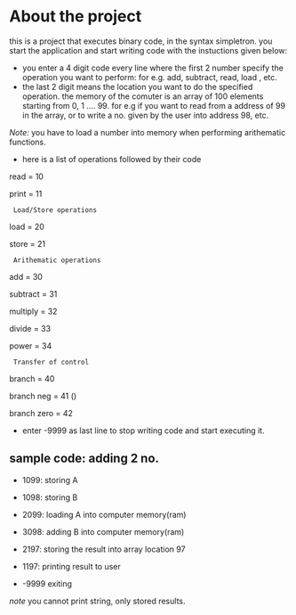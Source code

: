 # About the project
this is a project that executes binary code, in the syntax simpletron.
you start the application and start writing code with the instuctions given below:

+ you enter a 4 digit code every line where the first 2 number specify the operation you want to perform: for e.g. add, subtract, read, load , etc.
+ the last 2 digit means the location you want to do the specified operation. the memory of the comuter is an array of 100
elements starting from 0, 1 .... 99. for e.g if you want to read from a address of 99 in the array, or to write a no. given by the user into address 98, etc.

*Note:* you have to load a number into memory when performing arithematic functions.

+ here is a list of operations followed by their code

 read = 10

 print = 11
	
	 Load/Store operations

 load = 20

 store = 21
	
	 Arithematic operations
 add = 30

 subtract = 31

 multiply = 32

 divide = 33

 power = 34
	
	 Transfer of control
 branch = 40

 branch neg = 41 ()

 branch zero = 42

 + enter -9999 as last line to stop writing code and start executing it.

 ## sample code: adding 2 no.

 + 1099: storing A

 + 1098: storing B
 
 + 2099: loading A into computer memory(ram)
 
 + 3098: adding B into computer memory(ram)
 
 + 2197: storing the result into array location 97
 
 + 1197: printing result to user
 
 + -9999 exiting

 *note* you cannot print string, only stored results.
 
